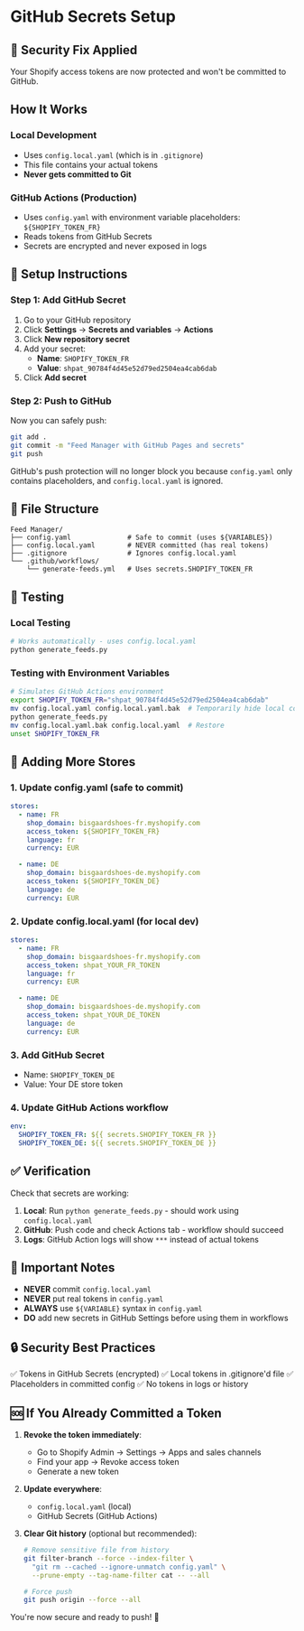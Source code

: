 # GitHub Secrets Setup

## 🔐 Security Fix Applied

Your Shopify access tokens are now protected and won't be committed to GitHub.

## How It Works

### Local Development
- Uses `config.local.yaml` (which is in `.gitignore`)
- This file contains your actual tokens
- **Never gets committed to Git**

### GitHub Actions (Production)
- Uses `config.yaml` with environment variable placeholders: `${SHOPIFY_TOKEN_FR}`
- Reads tokens from GitHub Secrets
- Secrets are encrypted and never exposed in logs

## 🚀 Setup Instructions

### Step 1: Add GitHub Secret

1. Go to your GitHub repository
2. Click **Settings** → **Secrets and variables** → **Actions**
3. Click **New repository secret**
4. Add your secret:
   - **Name**: `SHOPIFY_TOKEN_FR`
   - **Value**: `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`
5. Click **Add secret**

### Step 2: Push to GitHub

Now you can safely push:

```bash
git add .
git commit -m "Feed Manager with GitHub Pages and secrets"
git push
```

GitHub's push protection will no longer block you because `config.yaml` only contains placeholders, and `config.local.yaml` is ignored.

## 📁 File Structure

```
Feed Manager/
├── config.yaml              # Safe to commit (uses ${VARIABLES})
├── config.local.yaml        # NEVER committed (has real tokens)
├── .gitignore               # Ignores config.local.yaml
└── .github/workflows/
    └── generate-feeds.yml   # Uses secrets.SHOPIFY_TOKEN_FR
```

## 🧪 Testing

### Local Testing
```bash
# Works automatically - uses config.local.yaml
python generate_feeds.py
```

### Testing with Environment Variables
```bash
# Simulates GitHub Actions environment
export SHOPIFY_TOKEN_FR="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"
mv config.local.yaml config.local.yaml.bak  # Temporarily hide local config
python generate_feeds.py
mv config.local.yaml.bak config.local.yaml  # Restore
unset SHOPIFY_TOKEN_FR
```

## 🔄 Adding More Stores

### 1. Update config.yaml (safe to commit)
```yaml
stores:
  - name: FR
    shop_domain: bisgaardshoes-fr.myshopify.com
    access_token: ${SHOPIFY_TOKEN_FR}
    language: fr
    currency: EUR

  - name: DE
    shop_domain: bisgaardshoes-de.myshopify.com
    access_token: ${SHOPIFY_TOKEN_DE}
    language: de
    currency: EUR
```

### 2. Update config.local.yaml (for local dev)
```yaml
stores:
  - name: FR
    shop_domain: bisgaardshoes-fr.myshopify.com
    access_token: shpat_YOUR_FR_TOKEN
    language: fr
    currency: EUR

  - name: DE
    shop_domain: bisgaardshoes-de.myshopify.com
    access_token: shpat_YOUR_DE_TOKEN
    language: de
    currency: EUR
```

### 3. Add GitHub Secret
- Name: `SHOPIFY_TOKEN_DE`
- Value: Your DE store token

### 4. Update GitHub Actions workflow
```yaml
env:
  SHOPIFY_TOKEN_FR: ${{ secrets.SHOPIFY_TOKEN_FR }}
  SHOPIFY_TOKEN_DE: ${{ secrets.SHOPIFY_TOKEN_DE }}
```

## ✅ Verification

Check that secrets are working:

1. **Local**: Run `python generate_feeds.py` - should work using `config.local.yaml`
2. **GitHub**: Push code and check Actions tab - workflow should succeed
3. **Logs**: GitHub Action logs will show `***` instead of actual tokens

## 🚨 Important Notes

- **NEVER** commit `config.local.yaml`
- **NEVER** put real tokens in `config.yaml`
- **ALWAYS** use `${VARIABLE}` syntax in `config.yaml`
- **DO** add new secrets in GitHub Settings before using them in workflows

## 🔒 Security Best Practices

✅ Tokens in GitHub Secrets (encrypted)
✅ Local tokens in .gitignore'd file
✅ Placeholders in committed config
✅ No tokens in logs or history

## 🆘 If You Already Committed a Token

1. **Revoke the token immediately**:
   - Go to Shopify Admin → Settings → Apps and sales channels
   - Find your app → Revoke access token
   - Generate a new token

2. **Update everywhere**:
   - `config.local.yaml` (local)
   - GitHub Secrets (GitHub Actions)

3. **Clear Git history** (optional but recommended):
   ```bash
   # Remove sensitive file from history
   git filter-branch --force --index-filter \
     "git rm --cached --ignore-unmatch config.yaml" \
     --prune-empty --tag-name-filter cat -- --all

   # Force push
   git push origin --force --all
   ```

You're now secure and ready to push! 🎉
